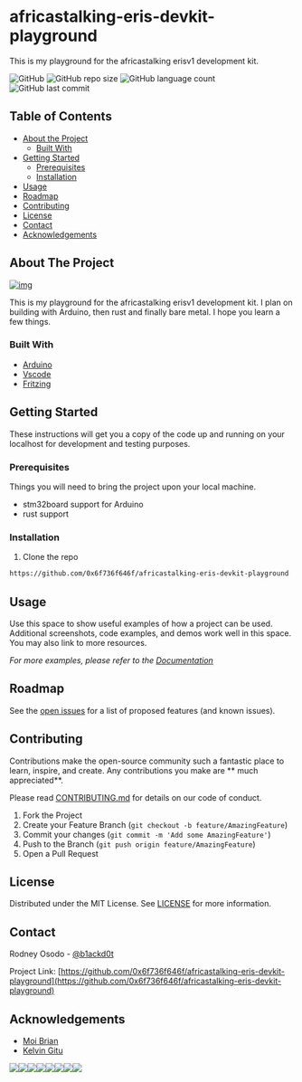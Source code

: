 # africastalking-eris-devkit-playground

This is my playground for the africastalking erisv1 development kit.


![GitHub](https://img.shields.io/github/license/0x6f736f646f/africastalking-eris-devkit-playground?style=plastic&color=brightgreen)
![GitHub repo size](https://img.shields.io/github/repo-size/0x6f736f646f/africastalking-eris-devkit-playground?color=brightgreen&style=plastic)
![GitHub language count](https://img.shields.io/github/languages/count/0x6f736f646f/africastalking-eris-devkit-playground?&style=plastic&color=brightgreen)
![GitHub last commit](https://img.shields.io/github/last-commit/0x6f736f646f/africastalking-eris-devkit-playground?style=plastic&color=brightgreen)

<!-- TABLE OF CONTENTS -->
## Table of Contents

* [About the Project](#about-the-project)
  * [Built With](#built-with)
* [Getting Started](#getting-started)
  * [Prerequisites](#prerequisites)
  * [Installation](#installation)
* [Usage](#usage)
* [Roadmap](#roadmap)
* [Contributing](#contributing)
* [License](#license)
* [Contact](#contact)
* [Acknowledgements](#acknowledgements)



<!-- ABOUT THE PROJECT -->
## About The Project
[![img](https://i.imgur.com/qFCOPik.jpg)](https://africastalking.com/iot)


This is my playground for the africastalking erisv1 development kit. I plan on building with Arduino, then rust and finally bare metal. I hope you learn a few things.


### Built With

* [Arduino](https://www.arduino.cc/en/Main/Software)
* [Vscode](https://code.visualstudio.com/)
* [Fritzing](https://fritzing.org/)




<!-- GETTING STARTED -->
## Getting Started

These instructions will get you a copy of the code up and running on your localhost for development and testing purposes.

### Prerequisites

Things you will need to bring the project upon your local machine.

* stm32board support for Arduino
* rust support

### Installation
 
1. Clone the repo
```sh
https://github.com/0x6f736f646f/africastalking-eris-devkit-playground
```



<!-- USAGE EXAMPLES -->
## Usage

Use this space to show useful examples of how a project can be used. Additional screenshots, code examples, and demos work well in this space. You may also link to more resources.

_For more examples, please refer to the [Documentation](https://example.com)_



<!-- ROADMAP -->
## Roadmap

See the [open issues](https://github.com/0x6f736f646f/africastalking-eris-devkit-playground/issues) for a list of proposed features (and known issues).



<!-- CONTRIBUTING -->
## Contributing

Contributions make the open-source community such a fantastic place to learn, inspire, and create. Any contributions you make are ** much appreciated**.

Please read [CONTRIBUTING.md](https://gist.github.com/PurpleBooth/b24679402957c63ec426) for details on our code of conduct.

1. Fork the Project
2. Create your Feature Branch (`git checkout -b feature/AmazingFeature`)
3. Commit your changes (`git commit -m 'Add some AmazingFeature'`)
4. Push to the Branch (`git push origin feature/AmazingFeature`)
5. Open a Pull Request



<!-- LICENSE -->
## License
Distributed under the MIT License. See [LICENSE](https://github.com/0x6f736f646f/africastalking-eris-devkit-playground/blob/master/LICENSE) for more information.



<!-- CONTACT -->
## Contact

Rodney Osodo - [@b1ackd0t](https://twitter.com/b1ackd0t)


Project Link: [https://github.com/0x6f736f646f/africastalking-eris-devkit-playground](https://github.com/0x6f736f646f/africastalking-eris-devkit-playground)



<!-- ACKNOWLEDGEMENTS -->
## Acknowledgements

* [Moi Brian]()
* [Kelvin Gitu](https://twitter.com/GituKelvin)

[![](https://sourcerer.io/fame/0x6f736f646f/0x6f736f646f/africastalking-eris-devkit-playground/images/0)](https://sourcerer.io/fame/0x6f736f646f/0x6f736f646f/africastalking-eris-devkit-playground/links/0)[![](https://sourcerer.io/fame/0x6f736f646f/0x6f736f646f/africastalking-eris-devkit-playground/images/1)](https://sourcerer.io/fame/0x6f736f646f/0x6f736f646f/africastalking-eris-devkit-playground/links/1)[![](https://sourcerer.io/fame/0x6f736f646f/0x6f736f646f/africastalking-eris-devkit-playground/images/2)](https://sourcerer.io/fame/0x6f736f646f/0x6f736f646f/africastalking-eris-devkit-playground/links/2)[![](https://sourcerer.io/fame/0x6f736f646f/0x6f736f646f/africastalking-eris-devkit-playground/images/3)](https://sourcerer.io/fame/0x6f736f646f/0x6f736f646f/africastalking-eris-devkit-playground/links/3)[![](https://sourcerer.io/fame/0x6f736f646f/0x6f736f646f/africastalking-eris-devkit-playground/images/4)](https://sourcerer.io/fame/0x6f736f646f/0x6f736f646f/africastalking-eris-devkit-playground/links/4)[![](https://sourcerer.io/fame/0x6f736f646f/0x6f736f646f/africastalking-eris-devkit-playground/images/5)](https://sourcerer.io/fame/0x6f736f646f/0x6f736f646f/africastalking-eris-devkit-playground/links/5)[![](https://sourcerer.io/fame/0x6f736f646f/0x6f736f646f/africastalking-eris-devkit-playground/images/6)](https://sourcerer.io/fame/0x6f736f646f/0x6f736f646f/africastalking-eris-devkit-playground/links/6)[![](https://sourcerer.io/fame/0x6f736f646f/0x6f736f646f/africastalking-eris-devkit-playground/images/7)](https://sourcerer.io/fame/0x6f736f646f/0x6f736f646f/africastalking-eris-devkit-playground/links/7)
